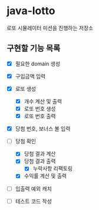 # java-lotto
로또 시뮬레이터 미션을 진행하는 저장소

## 구현할 기능 목록

* [x] 필요한 domain 생성
* [x] 구입금액 입력
* [x] 로또 생성
    * [x] 개수 계산 및 출력
    * [x] 로또 번호 생성
    * [x] 로또 번호 출력 
* [x] 당첨 번호, 보너스 볼 입력
* [ ] 당첨 확인
    * [x] 당첨 결과 계산
    * [x] 당첨 결과 출력
      * [x] 누락사항 리팩토링
    * [x] 수익률 계산 및 출력
* [ ] 입출력 예외 캐치
* [ ] 테스트 코드 작성

